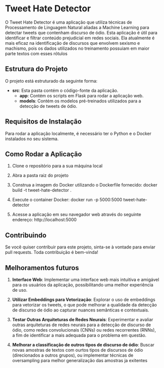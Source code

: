 # Tweet Hate Detector

O Tweet Hate Detector é uma aplicação que utiliza técnicas de Processamento de Linguagem Natural aliadas a Machine Learning para detectar tweets que contenham discurso de ódio. Esta aplicação é útil para identificar e filtrar conteúdo prejudicial em redes sociais. Ela atualmente é mais eficaz na identificação de discursos que envolvem sexismo e machismo, pois os dados utilizados no treinamento possuiam em maior parte textos com esses rótulos

## Estrutura do Projeto

O projeto está estruturado da seguinte forma:

- **src**: Esta pasta contém o código-fonte da aplicação.
  - **app**: Contém os scripts em Flask para rodar a aplicação web.
  - **models**: Contém os modelos pré-treinados utilizados para a detecção de tweets de ódio.

## Requisitos de Instalação

Para rodar a aplicação localmente, é necessário ter o Python e o Docker instalados no seu sistema.

## Como Rodar a Aplicação

1. Clone o repositório para a sua máquina local
2. Abra a pasta raiz do projeto
3. Construa a imagem do Docker utilizando o Dockerfile fornecido:
docker build -t tweet-hate-detector .

4. Execute o container Docker:
docker run -p 5000:5000 tweet-hate-detector


5. Acesse a aplicação em seu navegador web através do seguinte endereço:
http://localhost:5000


## Contribuindo

Se você quiser contribuir para este projeto, sinta-se à vontade para enviar pull requests. Toda contribuição é bem-vinda!


## Melhoramentos futuros

1. **Interface Web**: Implementar uma interface web mais intuitiva e amigável para os usuários da aplicação, possibilitando uma melhor experiência de uso.

2. **Utilizar Embeddings para Vetorização**: Explorar o uso de embeddings para vetorizar os tweets, o que pode melhorar a qualidade da detecção de discurso de ódio ao capturar nuances semânticas e contextuais.

3. **Testar Outras Arquiteturas de Redes Neurais**: Experimentar e avaliar outras arquiteturas de redes neurais para a detecção de discurso de ódio, como redes convolucionais (CNNs) ou redes recorrentes (RNNs), a fim de identificar a mais adequada para o problema em questão.

4. **Melhorar a classificação de outros tipos de discurso de ódio**: Buscar novas amostras de textos com ourtos tipos de discursos de ódio (direcionados a outros grupos), ou implementar técnicas de oversampling para melhor generalização das amostras ja exitentes




